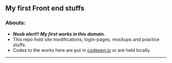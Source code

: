 ## My first Front end stuffs

### Abouts: 
- _**Noob alert!!**_ _**My first works in this domain**_.
- This repo hold site modifications, login-pages, mockups and practice stuffs. 
- Codes to the works here are put in [codepen.io](https://codepen.io/your-work) or are held locally.
***
